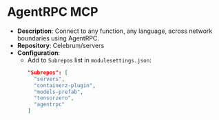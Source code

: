 # AgentRPC MCP

* **Description**: Connect to any function, any language, across network boundaries using AgentRPC.
* **Repository**: Celebrum/servers
* **Configuration**:
  - Add to `Subrepos` list in `modulesettings.json`:
    ```json
    "Subrepos": [
      "servers",
      "containerz-plugin",
      "models-prefab",
      "tensorzero",
      "agentrpc"
    ]
    ```
